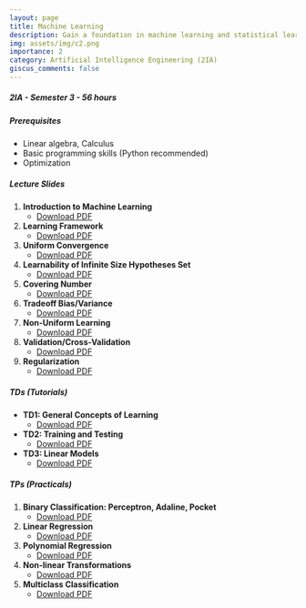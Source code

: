 ```yaml
---
layout: page
title: Machine Learning
description: Gain a foundation in machine learning and statistical learning concepts, with a focus on supervised methods to build predictive and analytical models.
img: assets/img/c2.png
importance: 2
category: Artificial Intelligence Engineering (2IA)
giscus_comments: false
---
```


##### 2IA - Semester 3 - 56 hours 
#####  Prerequisites
- Linear algebra, Calculus
- Basic programming skills (Python recommended)
- Optimization
#####  **Lecture Slides**

1. **Introduction to Machine Learning**
   - [Download PDF](../../assets/cours/Machine%20Learning/Course/Chapitre1.pdf)
2. **Learning Framework**
   - [Download PDF](../../assets/cours/Machine%20Learning/Course/Chapitre2.pdf)
3. **Uniform Convergence**
   - [Download PDF](../../assets/cours/Machine%20Learning/Course/Chapitre3.pdf)
4. **Learnability of Infinite Size Hypotheses Set**
   - [Download PDF](../../assets/cours/Machine%20Learning/Course/Chapitre4.pdf)
5. **Covering Number**
   - [Download PDF](../../assets/cours/Machine%20Learning/Course/Chapitre5.pdf)
6. **Tradeoff Bias/Variance**
   - [Download PDF](../../assets/cours/Machine%20Learning/Course/Chapitre6.pdf)
7. **Non-Uniform Learning**
   - [Download PDF](../../assets/cours/Machine%20Learning/Course/Chapitre7.pdf)
8. **Validation/Cross-Validation**
   - [Download PDF](../../assets/cours/Machine%20Learning/Course/Chapitre8.pdf)
9. **Regularization**
   - [Download PDF](../../assets/cours/Machine%20Learning/Course/Chapitre9.pdf)

#####  TDs (Tutorials)

- **TD1: General Concepts of Learning**
  - [Download PDF](../../assets/cours/Machine%20Learning/TD/TD1.pdf)
- **TD2: Training and Testing**
  - [Download PDF](../../assets/cours/Machine%20Learning/TD/TD2.pdf)
- **TD3: Linear Models**
  - [Download PDF](../../assets/cours/Machine%20Learning/TD/TD3.pdf)

#####  TPs (Practicals)

1. **Binary Classification: Perceptron, Adaline, Pocket**
   - [Download PDF](../../assets/cours/Machine%20Learning/TP/TP1_slides.pdf)
2. **Linear Regression**
   - [Download PDF](../../assets/cours/Machine%20Learning/TP/TP2_slides.pdf)
3. **Polynomial Regression**
   - [Download PDF](../../assets/cours/Machine%20Learning/TP/TP3_slides.pdf)
4. **Non-linear Transformations**
   - [Download PDF](../../assets/cours/Machine%20Learning/TP/TP4_slides.pdf)
5. **Multiclass Classification**
   - [Download PDF](../../assets/cours/Machine%20Learning/TP/TP5_slides.pdf)


